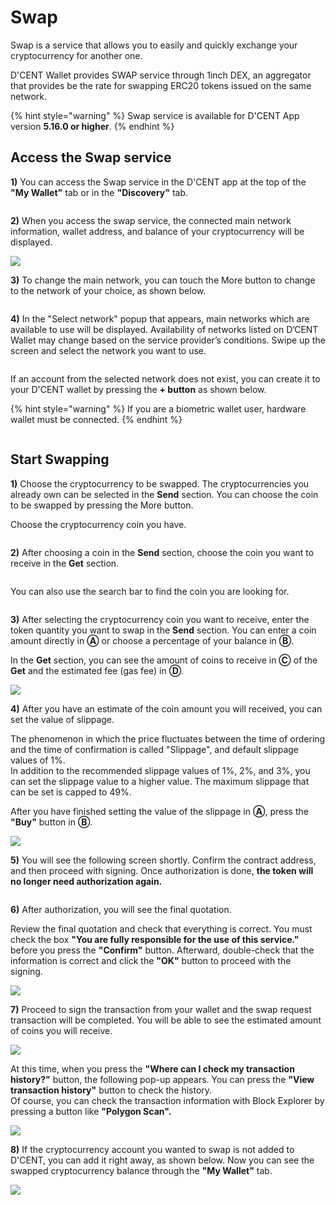 # Swap

Swap is a service that allows you to easily and quickly exchange your cryptocurrency for another one.

D'CENT Wallet provides SWAP service through 1inch DEX, an aggregator that provides be the rate for swapping ERC20 tokens issued on the same network.

{% hint style="warning" %}
Swap service is available for D'CENT App version **5.16.0 or higher**.
{% endhint %}

## Access the Swap service <a href="#select-network" id="select-network"></a>

**1)** You can access the Swap service in the D'CENT app at the top of the **"My Wallet"** tab or in the **"Discovery"** tab.

<figure><img src="../.gitbook/assets/Swap_eng-1.png" alt=""><figcaption></figcaption></figure>

**2)** When you access the swap service, the connected main network information, wallet address, and balance of your cryptocurrency will be displayed.

![](../.gitbook/assets/Swap\_eng-2.png)



**3)** To change the main network, you can touch the More button to change to the network of your choice, as shown below.

<figure><img src="../.gitbook/assets/Swap_eng-3.png" alt=""><figcaption></figcaption></figure>

**4)** In the "Select network" popup that appears, main networks which are available to use will be displayed. Availability of networks listed on D’CENT Wallet may change based on the service provider’s conditions. Swipe up the screen and select the network you want to use.

<figure><img src="../.gitbook/assets/Swap_eng-4.png" alt=""><figcaption></figcaption></figure>

If an account from the selected network does not exist, you can create it to your D'CENT wallet by pressing the **+ button** as shown below.

{% hint style="warning" %}
If you are a biometric wallet user, hardware wallet must be connected.
{% endhint %}

<figure><img src="../.gitbook/assets/Swap_eng-5.png" alt=""><figcaption></figcaption></figure>

##

## **Start Swapping**

**1)** Choose the cryptocurrency to be swapped.  The cryptocurrencies you already own can be selected in the **Send** section. You can choose the coin to be swapped by pressing the More button.

Choose the cryptocurrency coin you have.

<figure><img src="../.gitbook/assets/Swap_eng-6.png" alt=""><figcaption></figcaption></figure>

**2)** After choosing a coin in the **Send** section, choose the coin you want to receive in the **Get** section.

<figure><img src="../.gitbook/assets/Swap_eng-7.png" alt=""><figcaption></figcaption></figure>

You can also use the search bar to find the coin you are looking for.

<figure><img src="../.gitbook/assets/Swap_eng-8.png" alt=""><figcaption></figcaption></figure>

**3)** After selecting the cryptocurrency coin you want to receive, enter the token quantity you want to swap in the **Send** section. You can enter a coin amount directly in **Ⓐ** or choose a percentage of your balance in **Ⓑ**.

In the **Get** section, you can see the amount of coins to receive in **Ⓒ** of the **Get** and the estimated fee (gas fee) in **Ⓓ**.

![](../.gitbook/assets/Swap\_eng-9.png)

**4)** After you have an estimate of the coin amount you will received, you can set the value of slippage.&#x20;

The phenomenon in which the price fluctuates between the time of ordering and the time of confirmation is called "Slippage", and default slippage values of 1%. \
In addition to the recommended slippage values of 1%, 2%, and 3%, you can set the slippage value to a higher value. The maximum slippage that can be set is capped to 49%.

After you have finished setting the value of the slippage in **Ⓐ**, press the **"Buy"** button in **Ⓑ**.

![](../.gitbook/assets/Swap\_eng-10.png)

**5)**  You will see the following screen shortly. Confirm the contract address, and then proceed with signing. Once authorization is done, **the token will no longer need authorization again.**

<figure><img src="../.gitbook/assets/Swap_eng-12.png" alt=""><figcaption></figcaption></figure>

**6)** After authorization, you will see the final quotation.

Review the final quotation and check that everything is correct. You must check the box **"You are fully responsible for the use of this service."** before you press the **"Confirm"** button. Afterward, double-check that the information is correct and click the **"OK"** button to proceed with the signing.

![](../.gitbook/assets/Swap\_eng-11.png)

**7)** Proceed to sign the transaction from your wallet and the swap request transaction will be completed. You will be able to see the estimated amount of coins you will receive.

![](../.gitbook/assets/Swap\_eng-13.png)

At this time, when you press the **"Where can I check my transaction history?"** button, the following pop-up appears. You can press the **"View transaction history"** button to check the history.\
Of course, you can check the transaction information with Block Explorer by pressing a button like **"Polygon Scan".**

![](../.gitbook/assets/Swap\_eng-14.png)

**8)** If the cryptocurrency account you wanted to swap is not added to D'CENT, you can add it right away, as shown below. Now you can see the swapped cryptocurrency balance through the **"My Wallet"** tab.

![](../.gitbook/assets/Swap\_eng-15.png)
